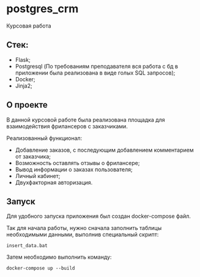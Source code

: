 # postgres_crm
Курсовая работа

## Стек: 
-  Flask;
-  Postgresql (По требованиям преподавателя вся работа с бд в приложении была реализована в виде голых SQL запросов);
-  Docker;
-  Jinja2;

## О проекте
В данной курсовой работе была реализована площадка для взаимодействия фрилансеров с заказчиками.

Реализованный функционал: 
- Добавление заказов, с последующим добавлением комментарием от заказчика;
- Возможность оставлять отзывы о фрилансере;
- Вывод информации о заказах пользователя;
- Личный кабинет;
- Двухфакторная авторизация.

## Запуск

Для удобного запуска приложения был создан docker-compose файл. 

Так для начала работы, нужно сначала заполнить таблицы необходимыми данными, выполнив специальный скрипт:

 ```insert_data.bat```

 Затем необходимо выполнить команду:

```docker-compose up --build``` 
